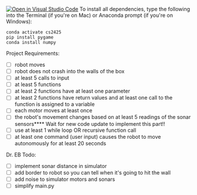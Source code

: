 [![Open in Visual Studio Code](https://classroom.github.com/assets/open-in-vscode-2e0aaae1b6195c2367325f4f02e2d04e9abb55f0b24a779b69b11b9e10269abc.svg)](https://classroom.github.com/online_ide?assignment_repo_id=17246880&assignment_repo_type=AssignmentRepo)
To install all dependencies, type the following into the Terminal (if you're on Mac) or Anaconda prompt (if you're on Windows):

    conda activate cs2425
    pip install pygame
    conda install numpy

Project Requirements:
* [ ] robot moves
* [ ] robot does not crash into the walls of the box
* [ ] at least 5 calls to input
* [ ] at least 5 functions
* [ ] at least 2 functions have at least one parameter
* [ ] at least 2 functions have return values and at least one call to the function is assigned to a variable
* [ ] each motor moves at least once
* [ ] the robot's movement changes based on at least 5 readings of the sonar sensors**** Wait for new code update to implement this part!!
* [ ] use at least 1 while loop OR recursive function call
* [ ] at least one command (user input) causes the robot to move autonomously for at least 20 seconds

Dr. EB Todo:
* [ ] implement sonar distance in simulator
* [ ] add border to robot so you can tell when it's going to hit the wall
* [ ] add noise to simulator motors and sonars
* [ ] simplify main.py